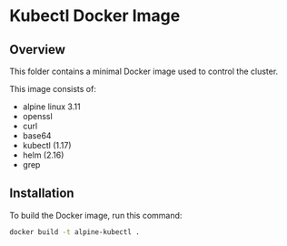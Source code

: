 # Kubectl Docker Image

## Overview

This folder contains a minimal Docker image used to control the cluster.

This image consists of:

- alpine linux 3.11
- openssl
- curl
- base64
- kubectl (1.17)
- helm (2.16)
- grep

## Installation

To build the Docker image, run this command:

```bash
docker build -t alpine-kubectl .
```
